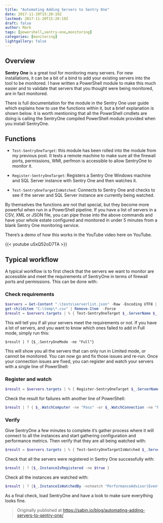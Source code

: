 ```yaml
---
title: "Automating Adding Servers to Sentry One"
date: 2017-11-20T15:20:19Z
lastmod: 2017-11-20T15:20:19Z
draft: false
author: Mark
tags: [powershell,sentry-one,monitoring]
categories: [monitoring]
lightgallery: false
---
```

## Overview

**Sentry One** is a great tool for monitoring many servers. For new installations, it can be a bit of a bind to add your existing servers into the tool to be monitored. I have written a PowerShell module to make this much easier and to validate that servers that you thought were being monitored, are in fact monitored.

There is full documentation for the module in the Sentry One user guide which explains how to use the functions within it, but a brief explanation is shown below. it is worth mentioning that all the PowerShell cmdlets are doing is calling the SentryOne compiled PowerShell module provided when you install SentryOne.

## Functions

* `Test-SentryOneTarget`: this module has been rolled into the module from my previous post. It tests a remote machine to make sure all the firewall ports, permissions, WMI, perfmon is accessible to allow SentryOne to monitor it.

* `Register-SentryOneTarget`: Registers a Sentry One Windows machine and SQL Server instance with Sentry One and then watches it.

* `Test-SentryOneTargetIsWatched`: Connects to Sentry One and checks to see if the server and SQL Server instance are currently being watched.

By themselves the functions are not that special, but they become more powerful when run in a PowerShell pipeline. If you have a list of servers in a CSV, XML or JSON file, you can pipe those into the above commands and have your whole estate configured and monitored in under 5 minutes from a blank Sentry One monitoring service.

There’s a demo of how this works in the YouTube video here on YouTube.

{{< youtube uSxQ52oD7TA >}}

## Typical workflow

A typical workflow is to first check that the servers we want to monitor are accessible and meet the requirements of SentryOne in terms of firewall ports and permissions. This can be done with:

### Check requirements

```powershell
$servers = Get-Content ".\tests\serverlist.json" -Raw -Encoding UTF8 | ConvertFrom-Json
get-childitem "C:\temp\*.csv" | Remove-Item  -Force
$result = $servers.targets | % { Test-SentryOneTarget $_.ServerName $_.InstanceName $_.UserName $_.Password $_.SQLPort }
```

This will tell you if all your servers meet the requirements or not. If you have a lot of servers, and you want to know which ones failed to add in Full mode, simply run this:

`$result | ? {$_.SentryOneMode -ne "Full"}`
 

This will show you all the servers that can only run in Limited mode, or cannot be monitored. You can now go and fix those issues and re-run. Once your connection issues are fixed, you can register and watch your servers with a single line of PowerShell:

### Register and watch

```powershell
$result = $servers.targets | % { Register-SentryOneTarget $_.ServerName $_.InstanceName $_.UserName $_.Password $servers.SentryOneServer $servers.SentryOneDatabase }
```

Check the result for failures with another line of PowerShell:

```powershell
$result | ? { $_.WatchComputer -ne "Pass" -or $_.WatchConnection -ne "Pass"}
```

### Verify
Give SentryOne a few minutes to complete it’s gather process where it will connect to all the instances and start gathering configuration and performance metrics. Then verify that they are all being watched with:

```powershell
$result = $servers.targets | % { Test-SentryOneTargetIsWatched $_.ServerName $_.InstanceName $servers.SentryOneServer $servers.SentryOneDatabase }
```

Check that all the servers were registered in Sentry One successfully with:

```powershell
$result | ? {$_.InstanceIsRegistered -ne $true }
```

Check all the instances are watched with:
```powershell
$result | ? {$_.InstanceIsWatchedBy -notmatch "PerformanceAdvisor|EventManager"}
```

As a final check, load SentryOne and have a look to make sure everything looks fine.

> Originally published at https://sabin.io/blog/automating-adding-servers-to-sentry-one/